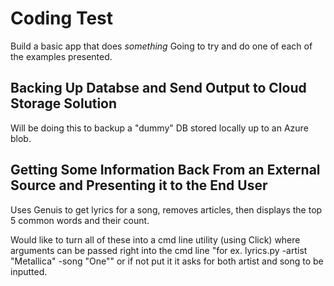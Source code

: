 # Coding Test 

Build a basic app that does _something_
Going to try and do one of each of the examples presented.

## Backing Up Databse and Send Output to Cloud Storage Solution

Will be doing this to backup a "dummy" DB stored locally up to an Azure blob. 

## Getting Some Information Back From an External Source and Presenting it to the End User

Uses Genuis to get lyrics for a song, removes articles, then displays the top 5 common words and their count.

Would like to turn all of these into a cmd line utility (using Click) where arguments can be passed right into the cmd line "for ex. lyrics.py -artist "Metallica" -song "One"" or if not put it it asks for both artist and song to be inputted.  
